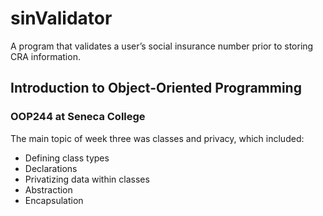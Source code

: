 # sinValidator 
A program that validates a user’s social insurance number prior to storing CRA information.

## Introduction to Object-Oriented Programming
### OOP244 at Seneca College

The main topic of week three was classes and privacy, which included:
  -  Defining class types
  -  Declarations
  -  Privatizing data within classes
  -  Abstraction
  -  Encapsulation


